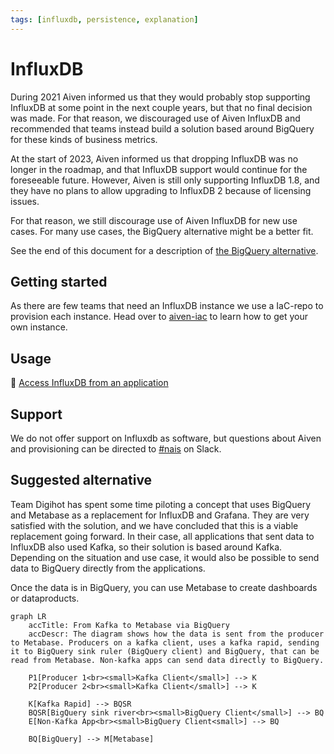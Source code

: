 ```yaml
---
tags: [influxdb, persistence, explanation]
---
```


# InfluxDB

During 2021 Aiven informed us that they would probably stop supporting InfluxDB at some point in the next couple years, but that no final decision was made.
For that reason, we discouraged use of Aiven InfluxDB and recommended that teams instead build a solution based around BigQuery for these kinds of business metrics.

At the start of 2023, Aiven informed us that dropping InfluxDB was no longer in the roadmap, and that InfluxDB support would continue for the foreseeable future.
However, Aiven is still only supporting InfluxDB 1.8, and they have no plans to allow upgrading to InfluxDB 2 because of licensing issues.

For that reason, we still discourage use of Aiven InfluxDB for new use cases.
For many use cases, the BigQuery alternative might be a better fit.

See the end of this document for a description of [the BigQuery alternative](#suggested-alternative).

## Getting started

As there are few teams that need an InfluxDB instance we use a IaC-repo to provision each instance.
Head over to [aiven-iac](https://github.com/navikt/aiven-iac#influxdb) to learn how to get your own instance.

## Usage

:dart: [Access InfluxDB from an application](how-to/access.md)

## Support

We do not offer support on Influxdb as software, but questions about Aiven and provisioning can be directed to [#nais](https://nav-it.slack.com/archives/C5KUST8N6) on Slack.

## Suggested alternative

Team Digihot has spent some time piloting a concept that uses BigQuery and Metabase as a replacement for InfluxDB and Grafana.
They are very satisfied with the solution, and we have concluded that this is a viable replacement going forward.
In their case, all applications that sent data to InfluxDB also used Kafka, so their solution is based around Kafka.
Depending on the situation and use case, it would also be possible to send data to BigQuery directly from the applications.

Once the data is in BigQuery, you can use Metabase to create dashboards or dataproducts.

```mermaid
graph LR
    accTitle: From Kafka to Metabase via BigQuery
    accDescr: The diagram shows how the data is sent from the producer to Metabase. Producers on a kafka client, uses a kafka rapid, sending it to BigQuery sink ruler (BigQuery client) and BigQuery, that can be read from Metabase. Non-kafka apps can send data directly to BigQuery.

    P1[Producer 1<br><small>Kafka Client</small>] --> K
    P2[Producer 2<br><small>Kafka Client</small>] --> K

    K[Kafka Rapid] --> BQSR
    BQSR[BigQuery sink river<br><small>BigQuery Client</small>] --> BQ
    E[Non-Kafka App<br><small>BigQuery Client<small>] --> BQ

    BQ[BigQuery] --> M[Metabase]
```
